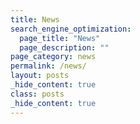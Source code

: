 ```yaml
---
title: News
search_engine_optimization:
  page_title: "News"
  page_description: ""
page_category: news
permalink: /news/
layout: posts
_hide_content: true
class: posts
_hide_content: true
---
```


